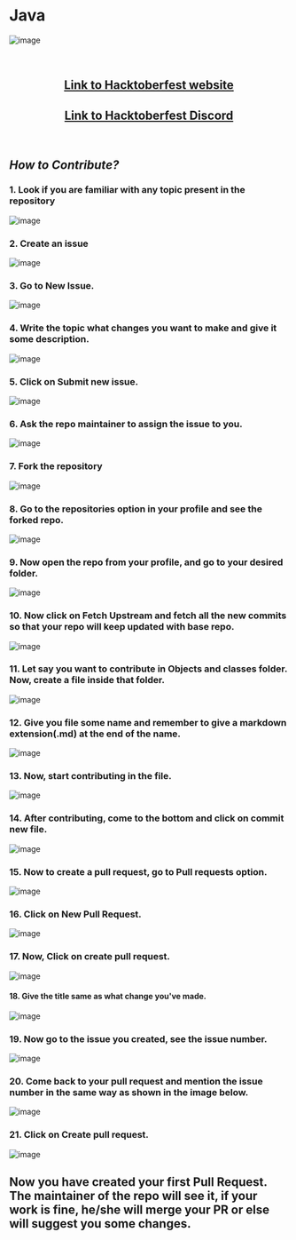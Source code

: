 # Java

![image](https://user-images.githubusercontent.com/74541810/135808511-ca7943b8-0a5d-4fad-8517-2f26a03e0992.png)

<br /> 
<div align = 'center'>

     
## [Link to Hacktoberfest website](https://hacktoberfest.digitalocean.com/)

## [Link to Hacktoberfest Discord](https://discord.gg/hacktoberfest)

</div>

<br />

## _How to Contribute?_

### 1. Look if you are familiar with any topic present in the repository
![image](https://user-images.githubusercontent.com/74541810/135808430-6de12a7f-080b-4e74-a346-fbdbabe13360.png)


### 2. Create an issue
![image](https://user-images.githubusercontent.com/74541810/135808724-7eeca8aa-2ee1-4693-8ad7-65282674a57f.png)


### 3. Go to New Issue.
![image](https://user-images.githubusercontent.com/74541810/135809523-5a1293a0-8218-4675-a059-8d5518281012.png)


### 4. Write the topic what changes you want to make and give it some description.
![image](https://user-images.githubusercontent.com/74541810/135809670-4358be58-a3af-47a6-824f-71aeffb66585.png)


### 5. Click on Submit new issue.
![image](https://user-images.githubusercontent.com/74541810/135809781-50e2188f-dab2-44d9-93f2-944ba6901168.png)


### 6. Ask the repo maintainer to assign the issue to you.
![image](https://user-images.githubusercontent.com/74541810/135808917-b1a5e479-e809-4791-9e76-6602881ca11b.png)


### 7. Fork the repository
![image](https://user-images.githubusercontent.com/74541810/135809035-c5e8814d-b313-45bb-a0d1-0c9816c5cf05.png)


### 8. Go to the repositories option in your profile and see the forked repo.
![image](https://user-images.githubusercontent.com/74541810/135809338-c0476283-95bc-4ce9-a53c-1f862b093bac.png)


### 9. Now open the repo from your profile, and go to your desired folder.
![image](https://user-images.githubusercontent.com/74541810/135810057-e7344f37-afbe-41e4-8176-dcf586474e8b.png)


### 10. Now click on Fetch Upstream and fetch all the new commits so that your repo will keep updated with base repo.
![image](https://user-images.githubusercontent.com/74541810/135810437-b849adf7-d54b-4409-89be-96e735727172.png)



### 11. Let say you want to contribute in Objects and classes folder. Now, create a file inside that folder.
![image](https://user-images.githubusercontent.com/74541810/135810507-a90efa94-e48a-4c4e-a124-82aef6477c69.png)


### 12. Give you file some name and remember to give a markdown extension(.md) at the end of the name.
![image](https://user-images.githubusercontent.com/74541810/135810768-cf945510-cecc-45f0-9ec3-5782ed61e3e4.png)


### 13. Now, start contributing in the file.
![image](https://user-images.githubusercontent.com/74541810/135810881-7e6e6a98-2ada-412a-b6b3-e28cea51bfb6.png)


### 14. After contributing, come to the bottom and click on commit new file.
![image](https://user-images.githubusercontent.com/74541810/135810971-32eb49b4-f8ab-4688-a992-d8e007745abe.png)


### 15. Now to create a pull request, go to Pull requests option.
![image](https://user-images.githubusercontent.com/74541810/135811732-2bb1beae-43f6-4d7a-96d6-c4e5091aa484.png)


### 16. Click on New Pull Request.
![image](https://user-images.githubusercontent.com/74541810/135811819-53bdf35a-8f8c-40ef-bd0f-72b44f3c0e92.png)


### 17. Now, Click on create pull request.
![image](https://user-images.githubusercontent.com/74541810/135812031-26ec317e-8d9c-498b-a233-220c43e0b69e.png)


#### 18. Give the title same as what change you've made.
![image](https://user-images.githubusercontent.com/74541810/135812216-ee4f9397-fafe-4fc1-80d7-c5e08fdb6661.png)


### 19. Now go to the issue you created, see the issue number.
![image](https://user-images.githubusercontent.com/74541810/135812321-24e9ecbc-f746-4486-b3aa-66fad66dbe65.png)


### 20. Come back to your pull request and mention the issue number in the same way as shown in the image below.
![image](https://user-images.githubusercontent.com/74541810/135812474-fe125d1e-801d-4139-8aca-b3ec1ed15b6c.png)


### 21. Click on Create pull request.
![image](https://user-images.githubusercontent.com/74541810/135812577-e8c7ad44-b17a-4a81-a657-387cff4d9559.png)


## Now you have created your first Pull Request. The maintainer of the repo will see it, if your work is fine, he/she will merge your PR or else will suggest you some changes.

